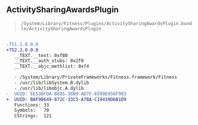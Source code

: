## ActivitySharingAwardsPlugin

> `/System/Library/Fitness/Plugins/ActivitySharingAwardsPlugin.bundle/ActivitySharingAwardsPlugin`

```diff

-751.1.0.0.0
+752.2.0.0.0
   __TEXT.__text: 0xf80
   __TEXT.__auth_stubs: 0x2f0
   __TEXT.__objc_methlist: 0xf4

   - /System/Library/PrivateFrameworks/Fitness.framework/Fitness
   - /usr/lib/libSystem.B.dylib
   - /usr/lib/libobjc.A.dylib
-  UUID: EE53BFDA-B885-38B9-AD7F-6599E056F983
+  UUID: BAF98649-872C-33C5-A7BA-C19439D6B1D9
   Functions: 33
   Symbols:   70
   CStrings:  121

```
